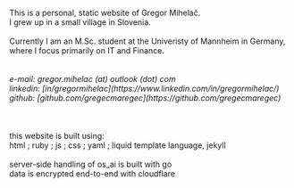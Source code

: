 <br>
This is a personal, static website of Gregor Mihelač.<br>
I grew up in a small village in Slovenia.<br>
<br>
Currently I am an M.Sc. student at the Univeristy of Mannheim in Germany,<br>
where I focus primarily on IT and Finance.<br>
<br>
<br>
<i>e-mail: gregor.mihelac (at) outlook (dot) com
<br>
linkedin: [in/gregormihelac](https://www.linkedin.com/in/gregormihelac/)
<br>
github: [github.com/gregecmaregec](https://github.com/gregecmaregec)</i>
<br>
<br>
<br>
<br>
this website is built using:<br>
html ; ruby ; js ; css ; yaml ; liquid template language, jekyll
<br>
<br>
server-side handling of os_ai is built with go<br>
data is encrypted end-to-end with cloudflare
